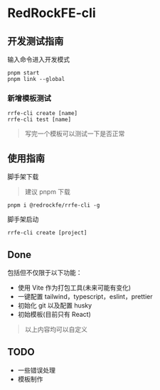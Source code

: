 # RedRockFE-cli

## 开发测试指南

输入命令进入开发模式

```shell
pnpm start
pnpm link --global
```

### 新增模板测试

```shell
rrfe-cli create [name]
rrfe-cli test [name]
```

> 写完一个模板可以测试一下是否正常

## 使用指南

脚手架下载

> 建议 pnpm 下载

```shell
pnpm i @redrockfe/rrfe-cli -g
```

脚手架启动

```shell
rrfe-cli create [project]
```

## Done

包括但不仅限于以下功能：

- 使用 Vite 作为打包工具(未来可能有变化)
- 一键配置 tailwind，typescript，eslint，prettier
- 初始化 git 以及配置 husky
- 初始模板(目前只有 React)

> 以上内容均可以自定义

## TODO

- 一些错误处理
- 模板制作

